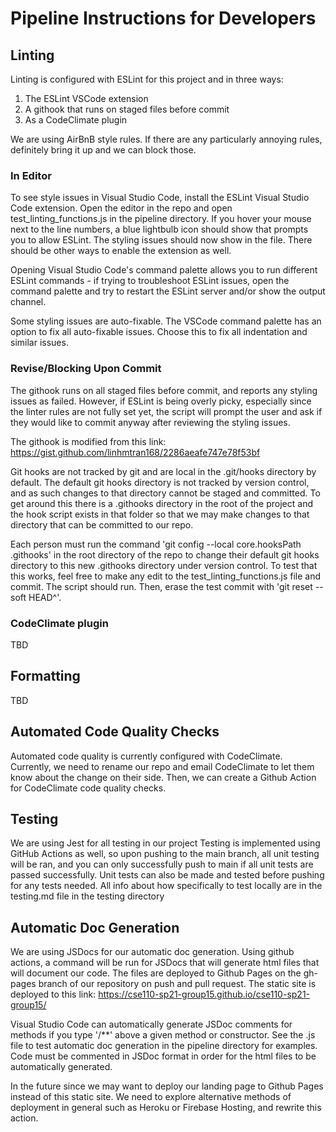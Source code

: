 # Pipeline Instructions for Developers

 ## Linting
 
Linting is configured with ESLint for this project and in three ways:
 
 1. The ESLint VSCode extension
 2. A githook that runs on staged files before commit
 3. As a CodeClimate plugin

 We are using AirBnB style rules. If there are any particularly annoying rules, definitely bring it up and we can block those. 

### In Editor

To see style issues in Visual Studio Code, install the ESLint Visual Studio Code extension. Open the editor in the repo and open test_linting_functions.js in the pipeline directory. If you hover your mouse next to the line numbers, a blue lightbulb icon should show that prompts you to allow ESLint. The styling issues should now show in the file. There should be other ways to enable the extension as well. 

Opening Visual Studio Code's command palette allows you to run different ESLint commands - if trying to troubleshoot ESLint issues, open the command palette and try to restart the ESLint server and/or show the output channel. 

Some styling issues are auto-fixable. The VSCode command palette has an option to fix all auto-fixable issues. Choose this to fix all indentation and similar issues. 

### Revise/Blocking Upon Commit

The githook runs on all staged files before commit, and reports any styling issues as failed. However, if ESLint is being overly picky, especially since the linter rules are not fully set yet, the script will prompt the user and ask if they would like to commit anyway after reviewing the styling issues. 

The githook is modified from this link: https://gist.github.com/linhmtran168/2286aeafe747e78f53bf

Git hooks are not tracked by git and are local in the .git/hooks directory by default. The default git hooks directory is not tracked by version control, and as such changes to that directory cannot be staged and committed. To get around this there is a .githooks directory in the root of the project and the hook script exists in that folder so that we may make changes to that directory that can be committed to our repo. 

Each person must run the command 'git config --local core.hooksPath .githooks' in the root directory of the repo to change their default git hooks directory to this new .githooks directory under version control. To test that this works, feel free to make any edit to the test_linting_functions.js file and commit. The script should run. Then, erase the test commit with 'git reset --soft HEAD^'. 

### CodeClimate plugin

TBD

## Formatting

TBD

## Automated Code Quality Checks

Automated code quality is currently configured with CodeClimate. Currently, we need to rename our repo and email CodeClimate to let them know about the change on their side. Then, we can create a Github Action for CodeClimate code quality checks.

## Testing

We are using Jest for all testing in our project
Testing is implemented using GitHub Actions as well, so upon pushing to the main branch, all unit testing will be ran, and you can only successfully push to main if all unit tests are passed successfully. Unit tests can also be made and tested before pushing for any tests needed.
All info about how specifically to test locally are in the testing.md file in the testing directory

## Automatic Doc Generation

We are using JSDocs for our automatic doc generation. Using github actions, a command will be run for JSDocs that will generate html files that will document our code. The files are deployed to Github Pages on the gh-pages branch of our repository on push and pull request. The static site is deployed to this link: https://cse110-sp21-group15.github.io/cse110-sp21-group15/

Visual Studio Code can automatically generate JSDoc comments for methods if you type '/**' above a given method or constructor. See the .js file to test automatic doc generation in the pipeline directory for examples. Code must be commented in JSDoc format in order for the html files to be automatically generated.

In the future since we may want to deploy our landing page to Github Pages instead of this static site. We need to explore alternative methods of deployment in general such as Heroku or Firebase Hosting, and rewrite this action.
